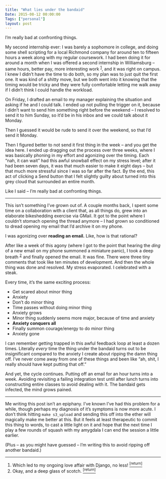 ```yaml
---
title: "What lies under the bandaid"
Date: 2015-08-12 00:00:00
Tags: ["personal"]
layout: post
---
```


<p>I’m really bad at confronting things.</p>


<p>My second internship ever: I was barely a sophomore in college, and doing some shell scripting for a local Richmond company for around ten to fifteen hours a week along with my regular coursework.  I had been doing it for around a month when I was offered a second internship in Williamsburg – same hours, better pay, more interesting work <sup class="footnote-ref" id="fnref:1"><a href="#fn:1" rel="footnote">1</a></sup>, and it was right on campus.  I knew I didn’t have the time to do both, so my plan was to just quit the first one.  It was kind of a shitty move, but we both went into it knowing that the timing would be tricky and they were fully comfortable letting me walk away if I didn’t think I could handle the workload.</p>


<p>On Friday, I drafted an email to my manager explaining the situation and asking if he and I could talk.  I ended up not pulling the trigger on it, because I didn’t want to send him something right before the weekend – I resolved to send it to him Sunday, so it’d be in his inbox and we could talk about it Monday.</p>


<p>Then I guessed it would be rude to send it over the weekend, so that I’d send it Monday.</p>


<p>Then I figured better to not send it first thing in the week – and you get the idea here.  I ended up dragging out the process over three weeks, where I was basically phoning in my effort and agonizing over the timing.  Each “nah, it can wait” had this awful snowball effect on my stress level; after it had been seven days, it was that much easier to make it eight days – but that much more stressful since I was so far after the fact.  By the end, this act of clicking a Send button that I felt slightly guilty about turned into this grey cloud that surrounded an entire month.</p>


<p>Like I said – I’m really bad at confronting things.</p>


<hr/>


<p>This isn’t something I’ve grown out of.  A couple months back, I spent some time on a collaboration with a client that, as all things do, grew into an elaborate bikeshedding exercise via GMail.  It got to the point where I couldn’t stomach opening the thread anymore – I had grown so conditioned to dread opening my email that I’d archive it on my phone.</p>


<p>I was agonizing over <strong>reading an email.</strong>  Like, how is that rational?</p>


<p>After like a week of this agony (where I got to the point that hearing the <em>ding</em> of a new email on my phone summoned a miniature panic), I took a deep breath <sup class="footnote-ref" id="fnref:2"><a href="#fn:2" rel="footnote">2</a></sup> and finally opened the email.  It was fine.  There were three tiny comments that took like ten minutes of development.  And then the whole thing was done and resolved. My stress evaporated. I celebrated with a steak.</p>


<p>Every time, it’s the same exciting process:</p>


<ul>
<li>Get scared about minor thing</li>
<li>Anxiety</li>
<li>Don’t do minor thing</li>
<li>Time passes without doing minor thing</li>
<li>Anxiety grows</li>
<li>Minor thing suddenly seems more major, because of time and anxiety</li>
<li><strong>Anxiety conquers all</strong></li>
<li>Finally summon courage/energy to do minor thing</li>
<li>Anxiety gone</li>
</ul>


<p>I can remember getting trapped in this awful feedback loop at least a dozen times.  Literally <em>every</em> time the thing under the bandaid turns out to be insignificant compared to the anxiety I create about ripping the damn thing off.  I’ve never come away from one of these things and been like “ah, shit, I really should have kept putting that off.”</p>


<p>And yet, the cycle continues.  Putting off an email for an hour turns into a week.  Avoiding revisiting a failing integration test until after lunch turns into constructing entire classes to avoid dealing with it.  The bandaid gets infected, the mind grows pained.</p>


<hr/>


<p>Me writing this post isn’t an epiphany.  I’ve known I’ve had this problem for a while, though perhaps my diagnosis of it’s symptoms is now more acute.  I don’t think hitting <code>make s3_upload</code> and sending this off into the ether will magically make me better at this.  But it feels at least therapeutic to commit this thing to words, to cast a little light on it and hope that the next time I play a few rounds of squash with my amygdala I can end the session a little earlier.</p>


<p>(Plus – as you might have guessed – I’m writing this to avoid ripping off another bandaid.)</p>


<div class="footnotes">
<hr/>
<ol>
<li id="fn:1">Which led to my ongoing love affair with Django, no less!
 <a class="footnote-return" href="#fnref:1"><sup>[return]</sup></a></li>
<li id="fn:2">Okay, and a deep glass of scotch.
 <a class="footnote-return" href="#fnref:2"><sup>[return]</sup></a></li>
</ol>
</div>
	
